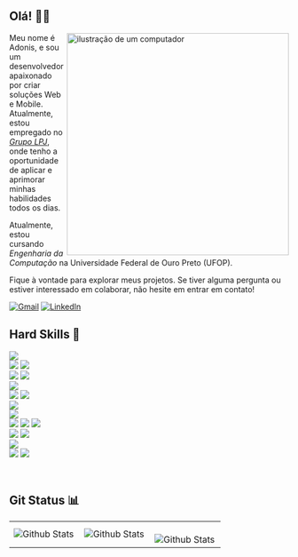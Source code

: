 ## Olá! 👋🏻 

<img src="https://raw.githubusercontent.com/MicaelliMedeiros/micaellimedeiros/master/image/computer-illustration.png" alt="ilustração de um computador" min-width="400px" max-width="400px" width="400px" align="right">

Meu nome é Adonis, e sou um desenvolvedor apaixonado por criar soluções Web e Mobile. Atualmente, estou empregado no [*Grupo LPJ*](https://grupolpj.com/), onde tenho a oportunidade de aplicar e aprimorar minhas habilidades todos os dias.

Atualmente, estou cursando *Engenharia da Computação* na Universidade Federal de Ouro Preto (UFOP).

Fique à vontade para explorar meus projetos. Se tiver alguma pergunta ou estiver interessado em colaborar, não hesite em entrar em contato!

<a href="#" title="Gmail">
  <img src="https://img.shields.io/badge/-Gmail-FF0000?style=flat-square&labelColor=FF0000&logo=gmail&logoColor=white&link=adonisoliveiradasilva18@gmail.com" alt="Gmail"/></a>
<a href="#" title="LinkedIn">
  <img src="https://img.shields.io/badge/-Linkedin-0e76a8?style=flat-square&logo=Linkedin&logoColor=white&link=https://www.linkedin.com/in/adonis-oliveira/" alt="LinkedIn"/></a>

<br/>

## Hard Skills 🌟

<code><img src="https://img.shields.io/badge/Python-3776AB?style=for-the-badge&logo=python&logoColor=white" /> </code>
<code><img src="https://img.shields.io/badge/HTML5-E34F26?style=for-the-badge&logo=html5&logoColor=white" /></code>
<code><img src="https://img.shields.io/badge/Python-3776AB?style=for-the-badge&logo=python&logoColor=white" /> </code>
<code><img src="https://img.shields.io/badge/HTML5-E34F26?style=for-the-badge&logo=html5&logoColor=white" /></code>
<code><img src="https://img.shields.io/badge/CSS3-1572B6?style=for-the-badge&logo=css3&logoColor=white" /> </code>
<code><img src="https://img.shields.io/badge/JavaScript-F7DF1E?style=for-the-badge&logo=javascript&logoColor=black" /> </code>
<code><img src="https://img.shields.io/badge/Node.js-43853D?style=for-the-badge&logo=node.js&logoColor=white" /></code>
<code><img src="https://img.shields.io/badge/TypeScript-007ACC?style=for-the-badge&logo=typescript&logoColor=white" /> </code>
<code><img src="https://img.shields.io/badge/PHP-777BB4?style=for-the-badge&logo=php&logoColor=white" /> </code>
<code><img src="https://img.shields.io/badge/React-20232A?style=for-the-badge&logo=react&logoColor=61DAFB" /> </code>
<code><img src="https://img.shields.io/badge/React_Native-20232A?style=for-the-badge&logo=react&logoColor=61DAFB" /></code>
<code><img src="https://img.shields.io/badge/Angular-DD0031?style=for-the-badge&logo=angular&logoColor=white" /></code>
<code><img src="https://img.shields.io/badge/MySQL-00000F?style=for-the-badge&logo=mysql&logoColor=white" /> </code>
<code><img src="https://img.shields.io/badge/PostgreSQL-316192?style=for-the-badge&logo=postgresql&logoColor=white" /></code>
<code><img src="https://img.shields.io/badge/MariaDB-01529E?style=for-the-badge&logo=mariadb&logoColor=white" /> </code>
<code><img src="https://img.shields.io/badge/MongoDB-4EA94B?style=for-the-badge&logo=mongodb&logoColor=white" /> </code>
<code><img src="https://img.shields.io/badge/Firebase-F29D0C?style=for-the-badge&logo=firebase&logoColor=white" /></code>
<code><img src="https://img.shields.io/badge/Git-E34F26?style=for-the-badge&logo=git&logoColor=white" /></code>

<br/>

## Git Status 📊

<table>
  <tr>
    <td>
      <img
        align="left"
        src="https://github-readme-stats.vercel.app/api?username=adonisoliveiradasilva&theme=cobalt2&hide_border=false&include_all_commits=true"
        alt="Github Stats"
      />
    </td>
    <td>
      <img
        align="left"
        src="https://github-readme-stats.vercel.app/api/top-langs/?username=adonisoliveiradasilva&theme=cobalt2&hide_border=false&include_all_commits=true&count_private=true&layout=compact"
        alt="Github Stats"
      />
    </td>
    <td>
      <br />
      <img
        align="left"
        src="https://github-readme-streak-stats.herokuapp.com/?user=adonisoliveiradasilva&theme=cobalt2&hide_border=false"
        alt="Github Stats"
      />
    </td>
  </tr>
</table>
